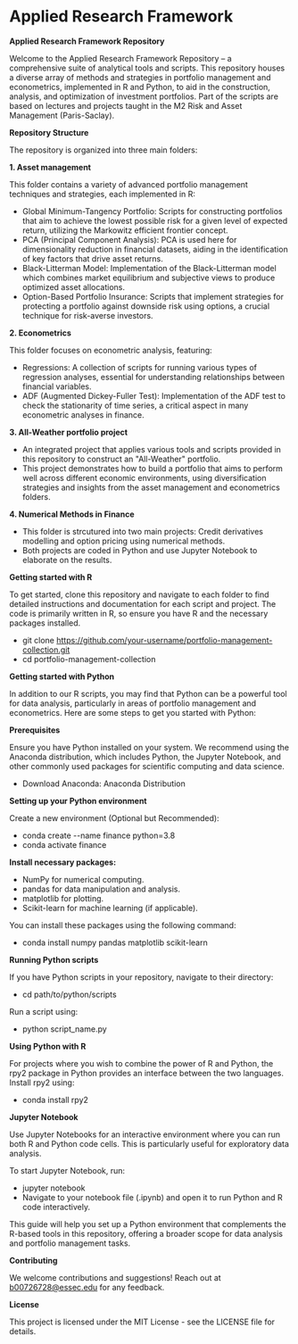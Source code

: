 # Applied Research Framework
**Applied Research Framework Repository**

Welcome to the Applied Research Framework Repository – a comprehensive suite of analytical tools and scripts. This repository houses a diverse array of methods and strategies in portfolio management and econometrics, implemented in R and Python, to aid in the construction, analysis, and optimization of investment portfolios. Part of the scripts are based on lectures and projects taught in the M2 Risk and Asset Management (Paris-Saclay).

**Repository Structure**

The repository is organized into three main folders:

**1. Asset management**

This folder contains a variety of advanced portfolio management techniques and strategies, each implemented in R:

- Global Minimum-Tangency Portfolio: Scripts for constructing portfolios that aim to achieve the lowest possible risk for a given level of expected return, utilizing the Markowitz efficient frontier concept.
- PCA (Principal Component Analysis): PCA is used here for dimensionality reduction in financial datasets, aiding in the identification of key factors that drive asset returns.
- Black-Litterman Model: Implementation of the Black-Litterman model which combines market equilibrium and subjective views to produce optimized asset allocations.
- Option-Based Portfolio Insurance: Scripts that implement strategies for protecting a portfolio against downside risk using options, a crucial technique for risk-averse investors.

**2. Econometrics**

This folder focuses on econometric analysis, featuring:

- Regressions: A collection of scripts for running various types of regression analyses, essential for understanding relationships between financial variables.
- ADF (Augmented Dickey-Fuller Test): Implementation of the ADF test to check the stationarity of time series, a critical aspect in many econometric analyses in finance.

**3. All-Weather portfolio project**

- An integrated project that applies various tools and scripts provided in this repository to construct an "All-Weather" portfolio.
- This project demonstrates how to build a portfolio that aims to perform well across different economic environments, using diversification strategies and insights from the asset management and econometrics folders.

**4. Numerical Methods in Finance**

- This folder is strcutured into two main projects: Credit derivatives modelling and option pricing using numerical methods.
- Both projects are coded in Python and use Jupyter Notebook to elaborate on the results.

**Getting started with R**

To get started, clone this repository and navigate to each folder to find detailed instructions and documentation for each script and project. The code is primarily written in R, so ensure you have R and the necessary packages installed.

- git clone https://github.com/your-username/portfolio-management-collection.git
- cd portfolio-management-collection

**Getting started with Python**

In addition to our R scripts, you may find that Python can be a powerful tool for data analysis, particularly in areas of portfolio management and econometrics. Here are some steps to get you started with Python:

**Prerequisites**

Ensure you have Python installed on your system. We recommend using the Anaconda distribution, which includes Python, the Jupyter Notebook, and other commonly used packages for scientific computing and data science.

- Download Anaconda: Anaconda Distribution

**Setting up your Python environment** 

Create a new environment (Optional but Recommended):

- conda create --name finance python=3.8
- conda activate finance

**Install necessary packages:**

- NumPy for numerical computing.
- pandas for data manipulation and analysis.
- matplotlib for plotting.
- Scikit-learn for machine learning (if applicable).

You can install these packages using the following command:

- conda install numpy pandas matplotlib scikit-learn

**Running Python scripts**

If you have Python scripts in your repository, navigate to their directory:

- cd path/to/python/scripts

Run a script using:

- python script_name.py

**Using Python with R**

For projects where you wish to combine the power of R and Python, the rpy2 package in Python provides an interface between the two languages. Install rpy2 using:

- conda install rpy2

**Jupyter Notebook**

Use Jupyter Notebooks for an interactive environment where you can run both R and Python code cells. This is particularly useful for exploratory data analysis.

To start Jupyter Notebook, run: 

- jupyter notebook
- Navigate to your notebook file (.ipynb) and open it to run Python and R code interactively.

This guide will help you set up a Python environment that complements the R-based tools in this repository, offering a broader scope for data analysis and portfolio management tasks.

**Contributing**

We welcome contributions and suggestions! Reach out at b00726728@essec.edu for any feedback.

**License**

This project is licensed under the MIT License - see the LICENSE file for details.
